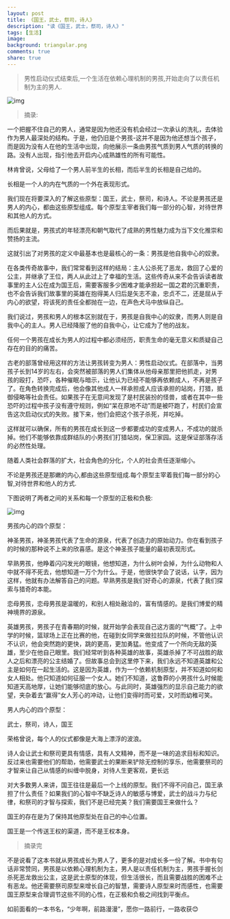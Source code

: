 ```yaml
---
layout: post
title: 《国王，武士，祭司，诗人》
description: "读《国王，武士，祭司，诗人》"
tags: [生活]
image:
background: triangular.png
comments: true
share: true
---
```


> 男性启动仪式结束后,一个生活在依赖心理机制的男孩,开始走向了以责任机制为主的男人.

![img](http://img13.360buyimg.com/n0/jfs/t721/141/1011639651/44580/31b8860b/550fac04N270fe653.jpg)

>摘录:

一个把握不住自己的男人，通常是因为他还没有机会经过一次承认的洗礼，去体验作为男人最深处的结构。于是，他仍旧是个男孩-这并不是因为他还想当个孩子，而是因为没有人在他的生活中出现，向他展示一条由男孩气质到男人气质的转换的路。没有人出现，指引他去开启内心成熟雄性的所有可能性。

林肯曾说，父母给了一个男人前半生的长相，而后半生的长相是自己给的。

长相是一个人的内在气质的一个外在表现形式。

我们现在将要深入的了解这些原型：国王，武士，祭司，和诗人。不论是男孩还是男人的内心，都由这些原型组成。每个原型主宰者我们每一部分的心智，对待世界和其他人的方式。

而后果就是，男孩式的年轻漂亮和朝气取代了成熟的男性魅力成为当下文化推崇和赞扬的主流。

这就引出了对男孩的定义中最基本也是最核心的一条：男孩是他自我中心的奴隶。

在各类传奇故事中，我们常常看到这样的结局：主人公杀死了恶龙，救回了心爱的公主，并继承了王位，两人从此过上了幸福的生活。这些传奇从来不会告诉读者故事里的主人公在成为国王后，需要客服多少困难才能承担起一国之君的沉重职责，也不会告诉我们故事里的英雄在抱得美人归后是矢志不渝，忠贞不二，还是屈从于内心的欲望，将该死的责任全都抛在一边，在声色犬马中放纵自己。

我们说过，男孩和男人的根本区别就在于，男孩是自我中心的奴隶，而男人则是自我中心的主人。男人已经降服了他的自我中心，让它成为了他的战友。

任何一个男孩在成长为男人的过程中都必须经历，职责生命的毫无意义和质疑自己存在的目的的痛苦。

古老的部落曾经用这样的方法让男孩转变为男人：男性启动仪式。在部落中，当男孩子长到14岁的左右，会突然被部落的男人们集体从他母亲那里把他抓走，对男孩的殴打，恐吓，各种催眠与暗示，让他认为已经不能够再依赖成人，不再是孩子了。在角色转换完成后，他会像其他成人一样承担成人应该承担的站岗，打猎，抵御侵略等社会责任。如果孩子在无意间发现了是村民装扮的怪兽，或者在其中一些恐吓的过程中孩子没有遵守规则，例如“呆在原地不动”而是被吓跑了，村民们会宣告这次启动仪式的失败。接下来，他们会把这个孩子杀死，并吃掉。

这样就可以确保，所有的男孩在成长到这一步都要成功的变成男人，不成功的就杀掉。他们不能够依靠成群结队的小男孩们打猎站岗，保卫家园。这是保证部落存活的必然性处理。

随着人类社会群落的扩大，社会角色的分化，个人的社会责任逐渐缩小。

不论是男孩还是那嫩的内心,都由这些原型组成.每个原型主宰着我们每一部分的心智,对待世界和他人的方式.

下图说明了两者之间的关系和每一个原型的正极和负极:

![img]({{site.url}}images/article/2015-11-2/1.png)

男孩内心的四个原型：

神圣男孩，神圣男孩代表了生命的源泉，代表了创造力的原始动力。你在看到孩子的时候的那种说不上来的欣喜感。是这个神圣孩子能量的最初表现形式。

早熟男孩，他睁着闪闪发光的眼镜，他想知道，为什么树叶会掉，为什么动物和人中就不得不死去，他想知道一万个为什么。于是，他很快学会了说话，认字，因为这样，他就有办法解答自己的问题。早熟男孩是我们好奇心的源泉，代表了我们探索与猎奇的本能。

恋母男孩，恋母男孩是温暖的，和别人相处融洽的，富有情感的。是我们博爱的精神境界的源泉。

英雄男孩，男孩子在青春期的时候，就开始学会表现自己这方面的“气概”了。上中学的时候，篮球场上正在比赛的他，在碰到女同学来做拉拉队的时候，不管他认识不认识，他会突然跑的更快，跳的更高，更加勇猛。他变成了一个所向无敌的英雄，至少在他自己眼里。我们经常听到各种英雄的故事，英雄杀掉了不可战胜的敌人之后和漂亮的公主结婚了。但故事总会到这里停下来，我们永远不知道英雄和公主是如何在一起生活的。这是因为英雄，作为一个依赖机制原型，并不知道如何和女人相处。他只知道如何征服一个女人。她们不知道，这鲁莽的小男孩什么时候能知道天高地厚，让她们能够彻底的放心。与此同时，英雄强烈的显示自己能力的欲望，夹杂着去“赢得”女人芳心的冲动，让他们变得时而可爱，又时而幼稚可笑。

男人内心的四个原型：

武士，祭司，诗人，国王

荣格曾说，每个人的仪式都像是大海上漂浮的波浪。

诗人会让武士和祭司更具有情感，具有人文精神，而不是一味的追求目标和知识。反过来也需要他们的帮助，他需要武士的果断来铲除无控制的享乐，他需要祭司的才智来让自己从情感的纠缠中脱身，对待人生更客观，更长远

对大多数男人来讲，国王往往是最后一个上线的原型。我们不得不问自己，国王承担了什么责任？如果我们的心智中不缺乏诗人的敏感与博爱，武士的战斗力与纪律，和祭司的才智与探索，我们不是已经完美？我们需要国王来做什么？

国王的存在是为了保持其他原型处在自己的中心位置。

国王是一个传送王权的渠道，而不是王权本身。

>摘录完

不是说看了这本书就从男孩成长为男人了，更多的是对成长多一份了解。书中有句话非常赞同，男孩是以依赖心理机制为主，男人是以责任机制为主，男孩手握长剑杀死恶龙救出公主，这是武士原型的体现，但生活很长，而且需要战胜的困难不止有恶龙。他还需要祭司原型来增长自己的智慧，需要诗人原型来时而感性，也需要国王原型来合理调节这些不同的心性，在正极和负极之间找到平衡点。

如前面看的一本书名，“少年啊，前路漫漫”，愿你一路前行，一路收获😊
